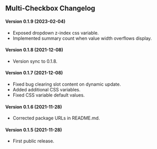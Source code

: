 Multi-Checkbox Changelog
--------------
#### Version 0.1.9 (2023-02-04)

- Exposed dropdown z-index css variable.
- Implemented summary count when value width overflows display.


#### Version 0.1.8 (2021-12-08)

- Version sync to 0.1.8.


#### Version 0.1.7 (2021-12-08)

- Fixed bug clearing slot content on dynamic update.
- Added additional CSS variables.
- Fixed CSS variable default values.


#### Version 0.1.6 (2021-11-28)

- Corrected package URLs in README.md.


#### Version 0.1.5 (2021-11-28)

- First public release.


[@smontanus]: https://github.com/smontanus
